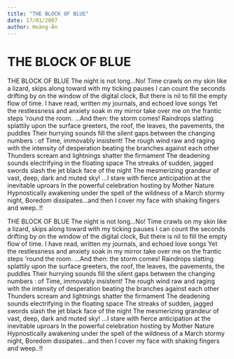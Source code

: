 ```yaml
---
title: "THE BLOCK OF BLUE"
date: 17/01/2007
author: Hoàng-Ân
---
```


# THE BLOCK OF BLUE

THE BLOCK OF BLUE
The night is not long...No!
Time crawls on my skin like a lizard,
skips along toward with my ticking pauses
I can count the seconds drifting by on the window of the digital clock,
But there is nil to fill the empty flow of time.
I have read, written my journals, and echoed love songs
Yet the restlessness and anxiety soak in my mirror
take over me on the frantic steps 'round the room.
...And then: the storm comes!
Raindrops slatting splattily upon the surface greeters,
the roof, the leaves, the pavements, the puddles
Their hurrying sounds fill the silent gaps between the changing numbers
: of Time, immovably insistent!
The rough wind raw and raging with the intensity of desperation
beating the branches against each other
Thunders scream and lightnings shatter the firmament
The deadening sounds electrifying in the floating space
The streaks of sudden, jagged swords slash the jet black face of the night
The mesmerizing grandeur of vast, deep, dark and muted sky!
...I stare with fierce anticipation at the inevitable uproars
In the powerful celebration hosting by Mother Nature
Hypnostically awakening under the spell of the wildness
of a March stormy night,
Boredom dissipates...and then I cover my face with shaking fingers
and
weep..!!

THE BLOCK OF BLUE
The night is not long...No!
Time crawls on my skin like a lizard,
skips along toward with my ticking pauses
I can count the seconds drifting by on the window of the digital clock,
But there is nil to fill the empty flow of time.
I have read, written my journals, and echoed love songs
Yet the restlessness and anxiety soak in my mirror
take over me on the frantic steps 'round the room.
...And then: the storm comes!
Raindrops slatting splattily upon the surface greeters,
the roof, the leaves, the pavements, the puddles
Their hurrying sounds fill the silent gaps between the changing numbers
: of Time, immovably insistent!
The rough wind raw and raging with the intensity of desperation
beating the branches against each other
Thunders scream and lightnings shatter the firmament
The deadening sounds electrifying in the floating space
The streaks of sudden, jagged swords slash the jet black face of the night
The mesmerizing grandeur of vast, deep, dark and muted sky!
...I stare with fierce anticipation at the inevitable uproars
In the powerful celebration hosting by Mother Nature
Hypnostically awakening under the spell of the wildness
of a March stormy night,
Boredom dissipates...and then I cover my face with shaking fingers
and
weep..!!
